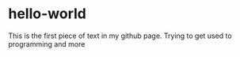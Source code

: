 # hello-world

This is the first piece of text in my github page.
Trying to get used to programming and more 

